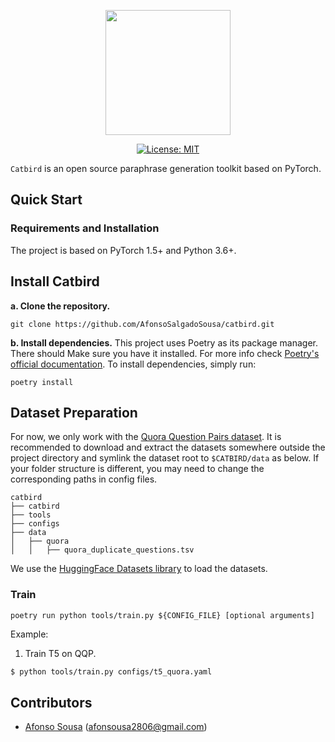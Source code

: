 <div align="center">
    </p>
    <img src="resources/catbird_logo.svg" width="200"/>
    </p>

  [![License: MIT](https://img.shields.io/badge/License-MIT-brightgreen.svg)](https://opensource.org/licenses/MIT)
</div>

`Catbird` is an open source paraphrase generation toolkit based on PyTorch.

## Quick Start

### Requirements and Installation
The project is based on PyTorch 1.5+ and Python 3.6+.

## Install Catbird

**a. Clone the repository.**
```shell
git clone https://github.com/AfonsoSalgadoSousa/catbird.git
```
**b. Install dependencies.**
This project uses Poetry as its package manager. There should Make sure you have it installed. For more info check [Poetry's official documentation](https://python-poetry.org/docs/).
To install dependencies, simply run:
```shell
poetry install
```

## Dataset Preparation
For now, we only work with the [Quora Question Pairs dataset](https://quoradata.quora.com/First-Quora-Dataset-Release-Question-Pairs). It is recommended to download and extract the datasets somewhere outside the project directory and symlink the dataset root to `$CATBIRD/data` as below. If your folder structure is different, you may need to change the corresponding paths in config files.

```text
catbird
├── catbird
├── tools
├── configs
├── data
│   ├── quora
│   │   ├── quora_duplicate_questions.tsv
```
We use the [HuggingFace Datasets library](https://huggingface.co/docs/datasets/) to load the datasets.

### Train

```shell
poetry run python tools/train.py ${CONFIG_FILE} [optional arguments]
```

Example:
1. Train T5 on QQP.
```bash
$ python tools/train.py configs/t5_quora.yaml
```

## Contributors
* [Afonso Sousa][1] (afonsousa2806@gmail.com)

[1]: https://github.com/AfonsoSalgadoSousa